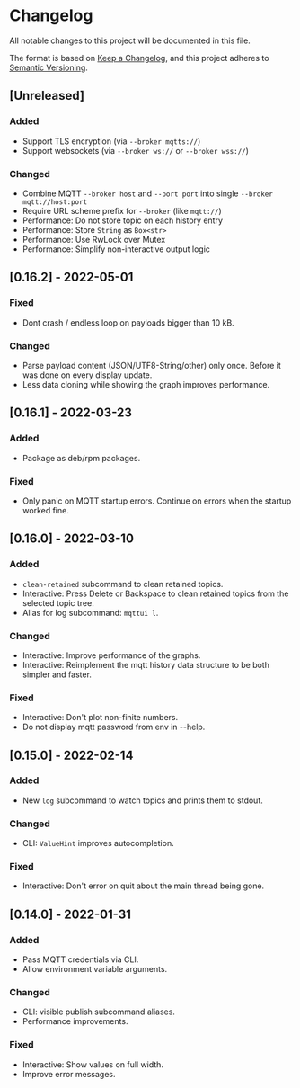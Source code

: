 # Changelog

All notable changes to this project will be documented in this file.

The format is based on [Keep a Changelog](https://keepachangelog.com/en/1.1.0/),
and this project adheres to [Semantic Versioning](https://semver.org/spec/v2.0.0.html).

## [Unreleased]

### Added

- Support TLS encryption (via `--broker mqtts://`)
- Support websockets (via `--broker ws://` or `--broker wss://`)

### Changed

- Combine MQTT `--broker host` and `--port port` into single `--broker mqtt://host:port`
- Require URL scheme prefix for `--broker` (like `mqtt://`)
- Performance: Do not store topic on each history entry
- Performance: Store `String` as `Box<str>`
- Performance: Use RwLock over Mutex
- Performance: Simplify non-interactive output logic

## [0.16.2] - 2022-05-01

### Fixed

- Dont crash / endless loop on payloads bigger than 10 kB.

### Changed

- Parse payload content (JSON/UTF8-String/other) only once. Before it was done on every display update.
- Less data cloning while showing the graph improves performance.

## [0.16.1] - 2022-03-23

### Added

- Package as deb/rpm packages.

### Fixed

- Only panic on MQTT startup errors. Continue on errors when the startup worked fine.

## [0.16.0] - 2022-03-10

### Added

- `clean-retained` subcommand to clean retained topics.
- Interactive: Press Delete or Backspace to clean retained topics from the selected topic tree.
- Alias for log subcommand: `mqttui l`.

### Changed

- Interactive: Improve performance of the graphs.
- Interactive: Reimplement the mqtt history data structure to be both simpler and faster.

### Fixed

- Interactive: Don't plot non-finite numbers.
- Do not display mqtt password from env in --help.

## [0.15.0] - 2022-02-14

### Added

- New `log` subcommand to watch topics and prints them to stdout.

### Changed

- CLI: `ValueHint` improves autocompletion.

### Fixed

- Interactive: Don't error on quit about the main thread being gone.

## [0.14.0] - 2022-01-31

### Added

- Pass MQTT credentials via CLI.
- Allow environment variable arguments.

### Changed

- CLI: visible publish subcommand aliases.
- Performance improvements.

### Fixed

- Interactive: Show values on full width.
- Improve error messages.
